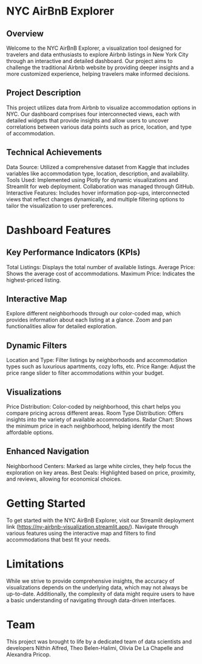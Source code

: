 # NYC AirBnB Explorer
## Overview
Welcome to the NYC AirBnB Explorer, a visualization tool designed for travelers and data enthusiasts to explore Airbnb listings in New York City through an interactive and detailed dashboard. Our project aims to challenge the traditional Airbnb website by providing deeper insights and a more customized experience, helping travelers make informed decisions.

## Project Description
This project utilizes data from Airbnb to visualize accommodation options in NYC. Our dashboard comprises four interconnected views, each with detailed widgets that provide insights and allow users to uncover correlations between various data points such as price, location, and type of accommodation.

## Technical Achievements
 Data Source: Utilized a comprehensive dataset from Kaggle that includes variables like accommodation type, location, description, and availability.
 Tools Used: Implemented using Plotly for dynamic visualizations and Streamlit for web deployment. Collaboration was managed through GitHub.
 Interactive Features: Includes hover information pop-ups, interconnected views that reflect changes dynamically, and multiple filtering options to tailor the visualization to user preferences.
# Dashboard Features
## Key Performance Indicators (KPIs)
 Total Listings: Displays the total number of available listings.
 Average Price: Shows the average cost of accommodations.
 Maximum Price: Indicates the highest-priced listing.
## Interactive Map
Explore different neighborhoods through our color-coded map, which provides information about each listing at a glance. Zoom and pan functionalities allow for detailed exploration.

## Dynamic Filters
 Location and Type: Filter listings by neighborhoods and accommodation types such as luxurious apartments, cozy lofts, etc.
 Price Range: Adjust the price range slider to filter accommodations within your budget.
## Visualizations
 Price Distribution: Color-coded by neighborhood, this chart helps you compare pricing across different areas.
 Room Type Distribution: Offers insights into the variety of available accommodations.
 Radar Chart: Shows the minimum price in each neighborhood, helping identify the most affordable options.
## Enhanced Navigation
 Neighborhood Centers: Marked as large white circles, they help focus the exploration on key areas.
 Best Deals: Highlighted based on price, proximity, and reviews, allowing for economical choices.
# Getting Started
To get started with the NYC AirBnB Explorer, visit our Streamlit deployment link (https://ny-airbnb-visualization.streamlit.app/). Navigate through various features using the interactive map and filters to find accommodations that best fit your needs.

# Limitations
While we strive to provide comprehensive insights, the accuracy of visualizations depends on the underlying data, which may not always be up-to-date. Additionally, the complexity of data might require users to have a basic understanding of navigating through data-driven interfaces.

# Team
This project was brought to life by a dedicated team of data scientists and developers Nithin Alfred, Theo Belen-Halimi, Olivia De La Chapelle and Alexandra Pricop.
